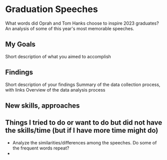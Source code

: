 # Graduation Speeches
What words did Oprah and Tom Hanks choose to inspire 2023 graduates? An analysis of some of this year's most memorable speeches. 

## My Goals
Short description of what you aimed to accomplish

## Findings

Short description of your findings
Summary of the data collection process, with links
Overview of the data analysis process
## New skills, approaches

## Things I tried to do or want to do but did not have the skills/time (but if I have more time might do)
- Analyze the similarities/differences among the speeches. Do some of the frequent words repeat?
-  